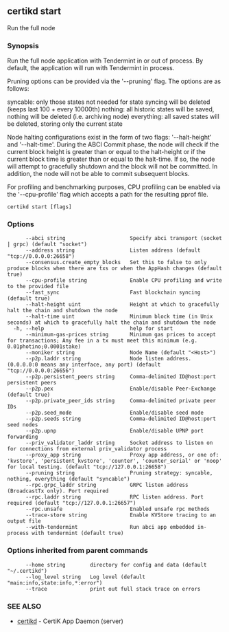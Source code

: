 ## certikd start

Run the full node

### Synopsis

Run the full node application with Tendermint in or out of process. By
default, the application will run with Tendermint in process.

Pruning options can be provided via the '--pruning' flag. The options are as follows:

syncable: only those states not needed for state syncing will be deleted (keeps last 100 + every 10000th)
nothing: all historic states will be saved, nothing will be deleted (i.e. archiving node)
everything: all saved states will be deleted, storing only the current state

Node halting configurations exist in the form of two flags: '--halt-height' and '--halt-time'. During
the ABCI Commit phase, the node will check if the current block height is greater than or equal to
the halt-height or if the current block time is greater than or equal to the halt-time. If so, the
node will attempt to gracefully shutdown and the block will not be committed. In addition, the node
will not be able to commit subsequent blocks.

For profiling and benchmarking purposes, CPU profiling can be enabled via the '--cpu-profile' flag
which accepts a path for the resulting pprof file.


```
certikd start [flags]
```

### Options

```
      --abci string                     Specify abci transport (socket | grpc) (default "socket")
      --address string                  Listen address (default "tcp://0.0.0.0:26658")
      --consensus.create_empty_blocks   Set this to false to only produce blocks when there are txs or when the AppHash changes (default true)
      --cpu-profile string              Enable CPU profiling and write to the provided file
      --fast_sync                       Fast blockchain syncing (default true)
      --halt-height uint                Height at which to gracefully halt the chain and shutdown the node
      --halt-time uint                  Minimum block time (in Unix seconds) at which to gracefully halt the chain and shutdown the node
  -h, --help                            help for start
      --minimum-gas-prices string       Minimum gas prices to accept for transactions; Any fee in a tx must meet this minimum (e.g. 0.01photino;0.0001stake)
      --moniker string                  Node Name (default "<Host>")
      --p2p.laddr string                Node listen address. (0.0.0.0:0 means any interface, any port) (default "tcp://0.0.0.0:26656")
      --p2p.persistent_peers string     Comma-delimited ID@host:port persistent peers
      --p2p.pex                         Enable/disable Peer-Exchange (default true)
      --p2p.private_peer_ids string     Comma-delimited private peer IDs
      --p2p.seed_mode                   Enable/disable seed mode
      --p2p.seeds string                Comma-delimited ID@host:port seed nodes
      --p2p.upnp                        Enable/disable UPNP port forwarding
      --priv_validator_laddr string     Socket address to listen on for connections from external priv_validator process
      --proxy_app string                Proxy app address, or one of: 'kvstore', 'persistent_kvstore', 'counter', 'counter_serial' or 'noop' for local testing. (default "tcp://127.0.0.1:26658")
      --pruning string                  Pruning strategy: syncable, nothing, everything (default "syncable")
      --rpc.grpc_laddr string           GRPC listen address (BroadcastTx only). Port required
      --rpc.laddr string                RPC listen address. Port required (default "tcp://127.0.0.1:26657")
      --rpc.unsafe                      Enabled unsafe rpc methods
      --trace-store string              Enable KVStore tracing to an output file
      --with-tendermint                 Run abci app embedded in-process with tendermint (default true)
```

### Options inherited from parent commands

```
      --home string        directory for config and data (default "~/.certikd")
      --log_level string   Log level (default "main:info,state:info,*:error")
      --trace              print out full stack trace on errors
```

### SEE ALSO

* [certikd](certikd.md)	 - CertiK App Daemon (server)

